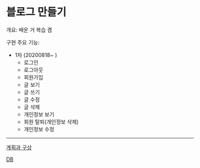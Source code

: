 # 블로그 만들기

개요: 배운 거 복습 겸

구현 주요 기능: 
* 1차 (20200818~ )
	* 로그인
	* 로그아웃
	* 회원가입
	* 글 보기
	* 글 쓰기
	* 글 수정
	* 글 삭제
	* 개인정보 보기
	* 회원 탈퇴(개인정보 삭제)
	* 개인정보 수정


-----------------------

[계획과 구상](./mkprocess/plan.md)


[DB](./mkprocess/aboutdb.md)

